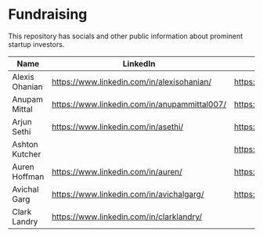 # Fundraising
This repository has socials and other public information about prominent startup investors.

|Name|LinkedIn|X|Wesbite|Type|
|----|--------|-|----|----|
|Alexis Ohanian|https://www.linkedin.com/in/alexisohanian/|https://x.com/alexisohanian||Angel Investor|
|Anupam Mittal|https://www.linkedin.com/in/anupammittal007/|https://x.com/AnupamMittal||Angel Investor|
|Arjun Sethi|https://www.linkedin.com/in/asethi/|https://x.com/arjunsethi||Angel Investor|
|Ashton Kutcher||https://x.com/aplusk||Angel Investor|
|Auren Hoffman|https://www.linkedin.com/in/auren/|https://x.com/Auren||Angel Investor|
|Avichal Garg|https://www.linkedin.com/in/avichalgarg/|https://x.com/avichal||Angel Investor|
|Clark Landry|https://www.linkedin.com/in/clarklandry/|||Angel Investor|
